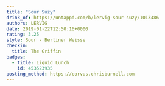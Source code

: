 ```yaml
---
title: "Sour Suzy"
drink_of: https://untappd.com/b/lervig-sour-suzy/1013486
authors: LERVIG
date: 2019-01-22T12:50:16+0000
rating: 3.25
style: Sour - Berliner Weisse
checkin:
  title: The Griffin
badges:
  - title: Liquid Lunch
    id: 453523935
posting_method: https://corvus.chrisburnell.com
---
```

